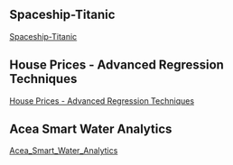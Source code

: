 ## Spaceship-Titanic

<a href ="https://github.com/sajidshahriar72543/kaggle-contests/tree/main/Spaceship-Titanic">Spaceship-Titanic</a>

## House Prices - Advanced Regression Techniques
<a href ="https://github.com/sajidshahriar72543/kaggle-contests/tree/main/House-prices-advanced-regression-techniques">House Prices - Advanced Regression Techniques</a>

## Acea Smart Water Analytics
<a href ="https://github.com/sajidshahriar72543/kaggle-contests/tree/main/Acea_Smart_Water_Analytics">Acea_Smart_Water_Analytics</a>